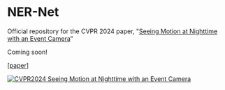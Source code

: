 # NER-Net
Official repository for the CVPR 2024 paper, "[Seeing Motion at Nighttime with an Event Camera](https://arxiv.org/abs/2404.11884)”

Coming soon!

[[paper](https://arxiv.org/abs/2404.11884)]

[![CVPR2024 Seeing Motion at Nighttime with an Event Camera](https://i.ytimg.com/vi/zpfTLCF1Kw4/maxresdefault.jpg)](https://youtu.be/zpfTLCF1Kw4 "CVPR2024 Seeing Motion at Nighttime with an Event Camera")

